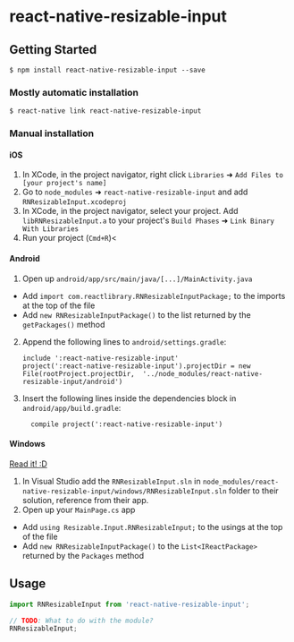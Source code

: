 
# react-native-resizable-input

## Getting Started

`$ npm install react-native-resizable-input --save`

### Mostly automatic installation

`$ react-native link react-native-resizable-input`

### Manual installation


#### iOS

1. In XCode, in the project navigator, right click `Libraries` ➜ `Add Files to [your project's name]`
2. Go to `node_modules` ➜ `react-native-resizable-input` and add `RNResizableInput.xcodeproj`
3. In XCode, in the project navigator, select your project. Add `libRNResizableInput.a` to your project's `Build Phases` ➜ `Link Binary With Libraries`
4. Run your project (`Cmd+R`)<

#### Android

1. Open up `android/app/src/main/java/[...]/MainActivity.java`
  - Add `import com.reactlibrary.RNResizableInputPackage;` to the imports at the top of the file
  - Add `new RNResizableInputPackage()` to the list returned by the `getPackages()` method
2. Append the following lines to `android/settings.gradle`:
  	```
  	include ':react-native-resizable-input'
  	project(':react-native-resizable-input').projectDir = new File(rootProject.projectDir, 	'../node_modules/react-native-resizable-input/android')
  	```
3. Insert the following lines inside the dependencies block in `android/app/build.gradle`:
  	```
      compile project(':react-native-resizable-input')
  	```

#### Windows
[Read it! :D](https://github.com/ReactWindows/react-native)

1. In Visual Studio add the `RNResizableInput.sln` in `node_modules/react-native-resizable-input/windows/RNResizableInput.sln` folder to their solution, reference from their app.
2. Open up your `MainPage.cs` app
  - Add `using Resizable.Input.RNResizableInput;` to the usings at the top of the file
  - Add `new RNResizableInputPackage()` to the `List<IReactPackage>` returned by the `Packages` method


## Usage
```javascript
import RNResizableInput from 'react-native-resizable-input';

// TODO: What to do with the module?
RNResizableInput;
```
  
